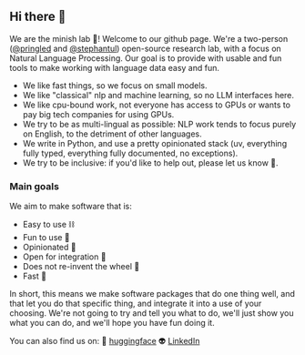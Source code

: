 ## Hi there 🥬

We are the minish lab 🍄! Welcome to our github page. We're a two-person ([@pringled](https://github.com/Pringled) and [@stephantul](https://github.com/stephantul)) open-source research lab, with a focus on Natural Language Processing. 
Our goal is to provide with usable and fun tools to make working with language data easy and fun.

* We like fast things, so we focus on small models. 
* We like "classical" nlp and machine learning, so no LLM interfaces here. 
* We like cpu-bound work, not everyone has access to GPUs or wants to pay big tech companies for using GPUs.
* We try to be as multi-lingual as possible: NLP work tends to focus purely on English, to the detriment of other languages.
* We write in Python, and use a pretty opinionated stack (uv, everything fully typed, everything fully documented, no exceptions).
* We try to be inclusive: if you'd like to help out, please let us know 🤗.

### Main goals

We aim to make software that is:
* Easy to use ⛓️
* Fun to use 🥳
* Opinionated 🤔
* Open for integration 🧲
* Does not re-invent the wheel 🤸
* Fast 🚴

In short, this means we make software packages that do one thing well, and that let you do that specific thing, and integrate it into a use of your choosing.
We're not going to try and tell you what to do, we'll just show you what you can do, and we'll hope you have fun doing it.

You can also find us on: 
🤗 [huggingface](https://huggingface.co/minishlab)
👽 [LinkedIn](https://www.linkedin.com/company/minish-lab/)
